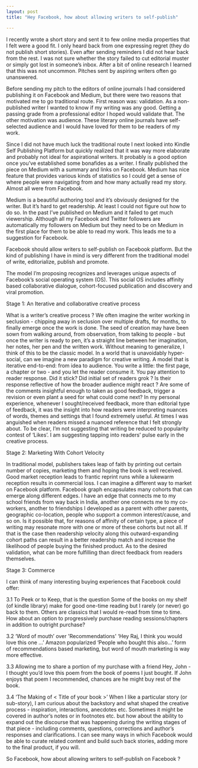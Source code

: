 ```yaml
---
layout: post
title: "Hey Facebook, how about allowing writers to self-publish"

---
```


I recently wrote a short story and sent it to few online media properties that I felt were a good fit. I only heard back from one expressing regret (they do not publish short stories). Even after sending reminders I did not hear back from the rest. I was not sure whether the story failed to cut editorial muster or simply got lost in someone’s inbox. After a bit of online research I learned that this was not uncommon. Pitches sent by aspiring writers often go unanswered.

Before sending my pitch to the editors of online journals I had considered publishing it on Facebook and Medium, but there were two reasons that motivated me to go traditional route. First reason was: validation. As a non-published writer I wanted to know if my writing was any good. Getting a passing grade from a professional editor I hoped would validate that. The other motivation was audience. These literary online journals have self-selected audience and I would have loved for them to be readers of my work.

Since I did not have much luck the traditional route I next looked into Kindle Self Publishing Platform but quickly realized that it was way more elaborate and probably not ideal for aspirational writers. It probably is a good option once you’ve established some bonafides as a writer.
I finally published the piece on Medium with a summary and links on Facebook. Medium has nice feature that provides various kinds of statistics so I could get a sense of where people were navigating from and how many actually read my story. Almost all were from Facebook.

Medium is a beautiful authoring tool and it’s obviously designed for the writer. But it’s hard to get readership. At least I could not figure out how to do so. In the past I’ve published on Medium and it failed to get much viewership. Although all my Facebook and Twitter followers are automatically my followers on Medium but they need to be on Medium in the first place for them to be able to read my work.
This leads me to a suggestion for Facebook.

Facebook should allow writers to self-publish on Facebook platform.
But the kind of publishing I have in mind is very different from the traditional model of write, editorialize, publish and promote.

The model I’m proposing recognizes and leverages unique aspects of Facebook’s social operating system (OS). This social OS includes affinity based collaborative dialogue, cohort-focused publication and discovery and viral promotion.

Stage 1: An Iterative and collaborative creative process

What is a writer’s creative process ? We often imagine the writer working in seclusion - chipping away in seclusion over multiple drafts, for months, to finally emerge once the work is done. The seed of creation may have been sown from walking around, from observation, from talking to people - but once the writer is ready to pen, it’s a straight line between her imagination, her notes, her pen and the written work. Without meaning to generalize, I think of this to be the classic model.
In a world that is unavoidably hyper-social, can we imagine a new paradigm for creative writing. A model that is iterative end-to-end: from idea to audience. You write a little: the first page, a chapter or two - and you let the reader consume it. You pay attention to reader response. Did it stick? Did initial set of readers grok ? Is their response reflective of how the broader audience might react ? Are some of the comments insightful enough to taken as good feedback, trigger a revision or even plant a seed for what could come next? In my personal experience, whenever I sought/received feedback, more than editorial type of feedback, it was the insight into how readers were interpreting nuances of words, themes and settings that I found extremely useful. At times I was anguished when readers missed a nuanced reference that I felt strongly about. To be clear, I’m not suggesting that writing be reduced to popularity contest of ‘Likes’. I am suggesting tapping into readers’ pulse early in the creative process.

Stage 2: Marketing With Cohort Velocity

In traditional model, publishers takes leap of faith by printing out certain number of copies, marketing them and hoping the book is well received. Good market reception leads to frantic reprint runs while a lukewarm reception results in commercial loss.
I can imagine a different way to market on Facebook platform.
Facebook graph encapsulates many cohorts that can emerge along different edges. I have an edge that connects me to my school friends from way back in India, another one connects me to my co-workers, another to friendships I developed as a parent with other parents, geographic co-location, people who support a common interest/cause, and so on. Is it possible that, for reasons of affinity of certain type, a piece of writing may resonate more with one or more of these cohorts but not all. If that is the case then readership velocity along this outward-expanding cohort paths can result in a better readership match and increase the likelihood of people buying the finished product.
As to the desired validation, what can be more fulfilling than direct feedback from readers themselves.

Stage 3: Commerce

I can think of many interesting buying experiences that Facebook could offer:

3.1 To Peek or to Keep, that is the question
Some of the books on my shelf (of kindle library) make for good one-time reading but I rarely (or never) go back to them. Others are classics that I would re-read from time to time.
How about an option to progressively purchase reading sessions/chapters in addition to outright purchase?

3.2 ‘Word of mouth’ over 'Recommendations'
‘Hey Raj, I think you would love this one …’
Amazon popularized ‘People who bought this also…’ form of recommendations based marketing, but word of mouth marketing is way more effective.

3.3 Allowing me to share a portion of my purchase with a friend
Hey, John - I thought you’d love this poem from the book of poems I just bought.
If John enjoys that poem I recommended, chances are he might buy rest of the book.

3.4 ‘The Making of < Title of your book >’
When I like a particular story (or sub-story), I am curious about the backstory and what shaped the creative process - inspiration, interactions, anecdotes etc. Sometimes it might be covered in author’s notes or in footnotes etc. but how about the ability to expand out the discourse that was happening during the writing stages of that piece - including comments, questions, corrections and author’s responses and clarifications. I can see many ways in which Facebook would be able to curate related content and build such back stories, adding more to the final product, if you will.

So Facebook, how about allowing writers to self-publish on Facebook ?


